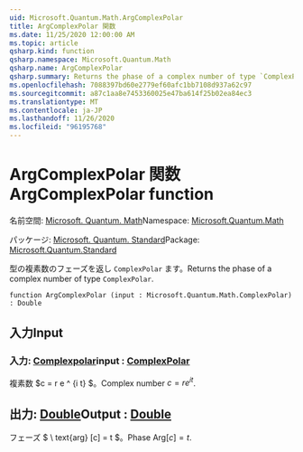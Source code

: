 ```yaml
---
uid: Microsoft.Quantum.Math.ArgComplexPolar
title: ArgComplexPolar 関数
ms.date: 11/25/2020 12:00:00 AM
ms.topic: article
qsharp.kind: function
qsharp.namespace: Microsoft.Quantum.Math
qsharp.name: ArgComplexPolar
qsharp.summary: Returns the phase of a complex number of type `ComplexPolar`.
ms.openlocfilehash: 7088397bd60e2779ef60afc1bb7108d937a62c97
ms.sourcegitcommit: a87c1aa8e7453360025e47ba614f25b02ea84ec3
ms.translationtype: MT
ms.contentlocale: ja-JP
ms.lasthandoff: 11/26/2020
ms.locfileid: "96195768"
---
```

# <a name="argcomplexpolar-function"></a><span data-ttu-id="808cd-102">ArgComplexPolar 関数</span><span class="sxs-lookup"><span data-stu-id="808cd-102">ArgComplexPolar function</span></span>

<span data-ttu-id="808cd-103">名前空間: [Microsoft. Quantum. Math](xref:Microsoft.Quantum.Math)</span><span class="sxs-lookup"><span data-stu-id="808cd-103">Namespace: [Microsoft.Quantum.Math](xref:Microsoft.Quantum.Math)</span></span>

<span data-ttu-id="808cd-104">パッケージ: [Microsoft. Quantum. Standard](https://nuget.org/packages/Microsoft.Quantum.Standard)</span><span class="sxs-lookup"><span data-stu-id="808cd-104">Package: [Microsoft.Quantum.Standard](https://nuget.org/packages/Microsoft.Quantum.Standard)</span></span>


<span data-ttu-id="808cd-105">型の複素数のフェーズを返し `ComplexPolar` ます。</span><span class="sxs-lookup"><span data-stu-id="808cd-105">Returns the phase of a complex number of type `ComplexPolar`.</span></span>

```qsharp
function ArgComplexPolar (input : Microsoft.Quantum.Math.ComplexPolar) : Double
```


## <a name="input"></a><span data-ttu-id="808cd-106">入力</span><span class="sxs-lookup"><span data-stu-id="808cd-106">Input</span></span>

### <a name="input--complexpolar"></a><span data-ttu-id="808cd-107">入力: [Complexpolar](xref:Microsoft.Quantum.Math.ComplexPolar)</span><span class="sxs-lookup"><span data-stu-id="808cd-107">input : [ComplexPolar](xref:Microsoft.Quantum.Math.ComplexPolar)</span></span>

<span data-ttu-id="808cd-108">複素数 $c = r e ^ {i t} $。</span><span class="sxs-lookup"><span data-stu-id="808cd-108">Complex number $c = r e^{i t}$.</span></span>



## <a name="output--double"></a><span data-ttu-id="808cd-109">出力: [Double](xref:microsoft.quantum.lang-ref.double)</span><span class="sxs-lookup"><span data-stu-id="808cd-109">Output : [Double](xref:microsoft.quantum.lang-ref.double)</span></span>

<span data-ttu-id="808cd-110">フェーズ $ \ text{arg} [c] = t $。</span><span class="sxs-lookup"><span data-stu-id="808cd-110">Phase $\text{Arg}[c] = t$.</span></span>